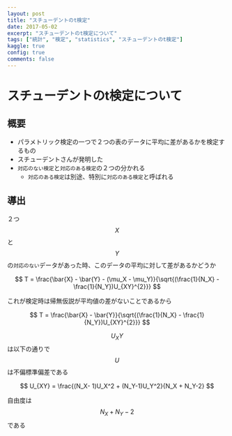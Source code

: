 ```yaml
---
layout: post
title: "スチューデントのt検定"
date: 2017-05-02
excerpt: "スチューデントのt検定について"
tags: ["統計", "検定", "statistics", "スチューデントのt検定"]
kaggle: true
config: true
comments: false
---
```


# スチューデントのt検定について

## 概要
 - パラメトリック検定の一つで２つの表のデータに平均に差があるかを検定するもの
 - スチューデントさんが発明した
 - `対応のない検定`と`対応のある検定`の２つの分かれる
   - `対応のある検定`は別途、特別に`対応のある検定`と呼ばれる

## 導出

２つ$$X$$と$$Y$$の`対応のない`データがあった時、このデータの平均に対して差があるかどうか  

$$
T = \frac{\bar{X} - \bar{Y} - (\mu_X - \mu_Y)}{\sqrt{(\frac{1}{N_X} - \frac{1}{N_Y})U_{XY}^{2}}}
$$

これが検定時は帰無仮説が平均値の差がないことであるから  

$$
T = \frac{\bar{X} - \bar{Y}}{\sqrt{(\frac{1}{N_X} - \frac{1}{N_Y})U_{XY}^{2}}}
$$

$$U_XY$$は以下の通りで$$U$$は不偏標準偏差である  

$$
U_{XY} = \frac{(N_X- 1)U_X^2 + (N_Y-1)U_Y^2}{N_X + N_Y-2}
$$

自由度は$$N_X + N_Y-2$$である  
